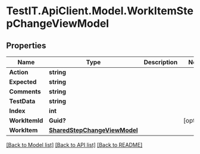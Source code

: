 # TestIT.ApiClient.Model.WorkItemStepChangeViewModel

## Properties

Name | Type | Description | Notes
------------ | ------------- | ------------- | -------------
**Action** | **string** |  | 
**Expected** | **string** |  | 
**Comments** | **string** |  | 
**TestData** | **string** |  | 
**Index** | **int** |  | 
**WorkItemId** | **Guid?** |  | [optional] 
**WorkItem** | [**SharedStepChangeViewModel**](SharedStepChangeViewModel.md) |  | 

[[Back to Model list]](../README.md#documentation-for-models) [[Back to API list]](../README.md#documentation-for-api-endpoints) [[Back to README]](../README.md)

